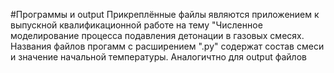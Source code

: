 #Программы и output
Прикреплённые файлы являются приложением к выпускной квалификационной работе на тему "Численное моделирование процесса подавления детонации в газовых смесях. Названия файлов прогамм с расширением ".py" содержат состав смеси и значение начальной температуры. Аналогичтно для output файлов
